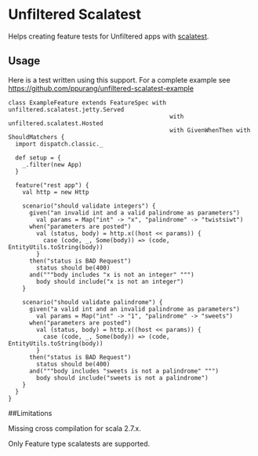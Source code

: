 # Unfiltered Scalatest

Helps creating feature tests for Unfiltered apps with [scalatest](http://www.scalatest.org/user_guide/feature_spec).

## Usage

Here is a test written using this support. For a complete example see https://github.com/ppurang/unfiltered-scalatest-example

    class ExampleFeature extends FeatureSpec with unfiltered.scalatest.jetty.Served
                                                  with unfiltered.scalatest.Hosted 
                                                  with GivenWhenThen with ShouldMatchers {
      import dispatch.classic._

      def setup = {
        _.filter(new App)
      }

      feature("rest app") {
        val http = new Http

        scenario("should validate integers") {
          given("an invalid int and a valid palindrome as parameters")
            val params = Map("int" -> "x", "palindrome" -> "twistsiwt")
          when("parameters are posted")
            val (status, body) = http.x((host << params)) {
              case (code, _, Some(body)) => (code, EntityUtils.toString(body))
            }
          then("status is BAD Request")
            status should be(400)
          and("""body includes "x is not an integer" """)
            body should include("x is not an integer")
        }

        scenario("should validate palindrome") {
          given("a valid int and an invalid palindrome as parameters")
            val params = Map("int" -> "1", "palindrome" -> "sweets")
          when("parameters are posted")
            val (status, body) = http.x((host << params)) {
              case (code, _, Some(body)) => (code, EntityUtils.toString(body))
            }
          then("status is BAD Request")
            status should be(400)
          and("""body includes "sweets is not a palindrome" """)
            body should include("sweets is not a palindrome")
        }
      }
    }


##Limitations

Missing cross compilation for scala 2.7.x.

Only Feature type scalatests are supported.
